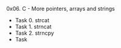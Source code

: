 0x06. C - More pointers, arrays and strings
- Task 0. strcat
- Task 1. strncat
- Task 2. strncpy
- Task
